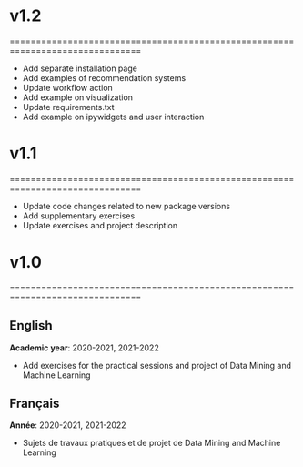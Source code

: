 # v1.2
===============================================================================
- Add separate installation page
- Add examples of recommendation systems
- Update workflow action
- Add example on visualization
- Update requirements.txt
- Add example on ipywidgets and user interaction

# v1.1
===============================================================================
- Update code changes related to new package versions
- Add supplementary exercises
- Update exercises and project description

# v1.0
===============================================================================
## English
**Academic year**: 2020-2021, 2021-2022
* Add exercises for the practical sessions and project of Data Mining and Machine Learning

## Français
**Année**: 2020-2021, 2021-2022
* Sujets de travaux pratiques et de projet de Data Mining and Machine Learning
